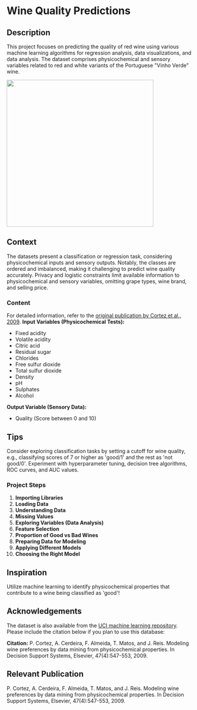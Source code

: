 # Wine Quality Predictions

## Description
This project focuses on predicting the quality of red wine using various machine learning algorithms for regression analysis, data visualizations, and data analysis. The dataset comprises physicochemical and sensory variables related to red and white variants of the Portuguese "Vinho Verde" wine.

<img src="https://miro.medium.com/max/875/1*2ayKmvVZCYaLPl-nmLLp5g.png" width="400">

## Context
The datasets present a classification or regression task, considering physicochemical inputs and sensory outputs. Notably, the classes are ordered and imbalanced, making it challenging to predict wine quality accurately. Privacy and logistic constraints limit available information to physicochemical and sensory variables, omitting grape types, wine brand, and selling price.

### Content
For detailed information, refer to the [original publication by Cortez et al., 2009](link_to_publication).
**Input Variables (Physicochemical Tests):**
- Fixed acidity
- Volatile acidity
- Citric acid
- Residual sugar
- Chlorides
- Free sulfur dioxide
- Total sulfur dioxide
- Density
- pH
- Sulphates
- Alcohol

**Output Variable (Sensory Data):**
- Quality (Score between 0 and 10)

## Tips
Consider exploring classification tasks by setting a cutoff for wine quality, e.g., classifying scores of 7 or higher as 'good/1' and the rest as 'not good/0'. Experiment with hyperparameter tuning, decision tree algorithms, ROC curves, and AUC values.

### Project Steps
1. **Importing Libraries**
2. **Loading Data**
3. **Understanding Data**
4. **Missing Values**
5. **Exploring Variables (Data Analysis)**
6. **Feature Selection**
7. **Proportion of Good vs Bad Wines**
8. **Preparing Data for Modeling**
9. **Applying Different Models**
10. **Choosing the Right Model**

## Inspiration
Utilize machine learning to identify physicochemical properties that contribute to a wine being classified as 'good'!

## Acknowledgements
The dataset is also available from the [UCI machine learning repository](https://archive.ics.uci.edu/ml/datasets/wine+quality). Please include the citation below if you plan to use this database:

**Citation:** P. Cortez, A. Cerdeira, F. Almeida, T. Matos, and J. Reis. Modeling wine preferences by data mining from physicochemical properties. In Decision Support Systems, Elsevier, 47(4):547-553, 2009.

## Relevant Publication
P. Cortez, A. Cerdeira, F. Almeida, T. Matos, and J. Reis. Modeling wine preferences by data mining from physicochemical properties. In Decision Support Systems, Elsevier, 47(4):547-553, 2009.
